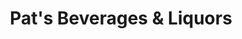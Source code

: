 ---
title: "Pat's Beverages & Liquors"
url: /delray-beach/pats-beverages-und-liquors/
shop: Spirituosen
---